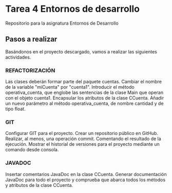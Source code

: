# Tarea 4 Entornos de desarrollo
Repositorio para la asignatura Entornos de Desarrollo

## Pasos a realizar
Basándonos en el proyecto descargado, vamos a realizar las siguientes actividades.
### REFACTORIZACIÓN
Las clases deberán formar parte del paquete cuentas.
Cambiar el nombre de la variable "miCuenta" por "cuenta1".
Introducir el método operativa_cuenta, que englobe las sentencias de la clase Main que operan con el objeto cuenta1.
Encapsular los atributos de la clase CCuenta.
Añadir un nuevo parámetro al método operativa_cuenta, de nombre cantidad y de tipo float.
### GIT
Configurar GIT para el proyecto. Crear un repositorio público en GitHub.
Realizar, al menos, una operación commit. Comentando el resultado de la ejecución.
Mostrar el historial de versiones para el proyecto mediante un comando desde consola.
### JAVADOC
Insertar comentarios JavaDoc en la clase CCuenta.
Generar documentación JavaDoc para todo el proyecto y comprueba que abarca todos los métodos y atributos de la clase CCuenta.

